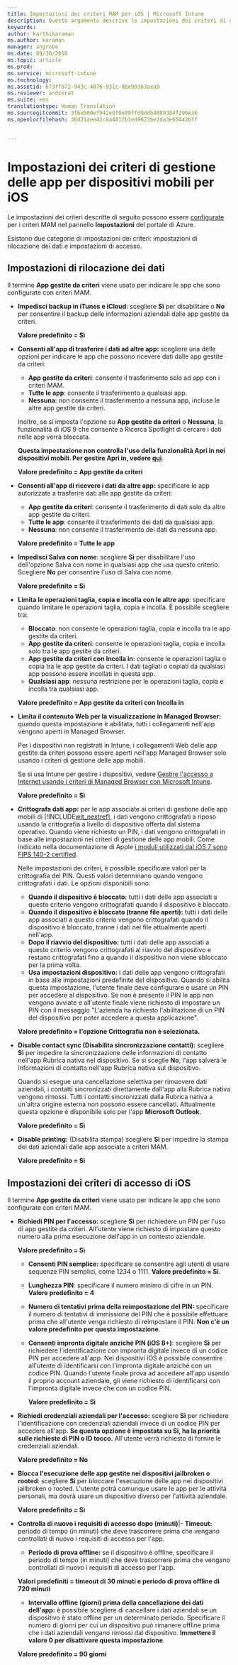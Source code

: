 ```yaml
---
title: Impostazioni dei criteri MAM per iOS | Microsoft Intune
description: Questo argomento descrive le impostazioni dei criteri di gestione delle app mobili per i dispositivi iOS.
keywords: 
author: karthikaraman
ms.author: karaman
manager: angrobe
ms.date: 09/30/2016
ms.topic: article
ms.prod: 
ms.service: microsoft-intune
ms.technology: 
ms.assetid: 673ff872-943c-4076-931c-0be90363aea9
ms.reviewer: andcerat
ms.suite: ems
translationtype: Human Translation
ms.sourcegitcommit: 3f6e500ef942e0f0e89ffd9ddb4889384f296e16
ms.openlocfilehash: 36d21aee42c8a4812b1ed9623be2da3e65442bff


---
```


#  Impostazioni dei criteri di gestione delle app per dispositivi mobili per iOS
Le impostazioni dei criteri descritte di seguito possono essere [configurate](create-and-deploy-mobile-app-management-policies-with-microsoft-intune.md) per i criteri MAM nel pannello **Impostazioni** del portale di Azure.

Esistono due categorie di impostazioni dei criteri: impostazioni di rilocazione dei dati e impostazioni di accesso.

##  Impostazioni di rilocazione dei dati
Il termine **App gestite da criteri** viene usato per indicare le app che sono configurate con criteri MAM.

- **Impedisci backup in iTunes e iCloud**: scegliere **Sì** per disabilitare o **No** per consentire il backup delle informazioni aziendali dalle app gestite da criteri.

  **Valore predefinito = Sì**

- **Consenti all'app di trasferire i dati ad altre app:** scegliere una delle opzioni per indicare le app che possono ricevere dati dalle app gestite da criteri:
  - **App gestite da criteri**: consente il trasferimento solo ad app con i criteri MAM.
  - **Tutte le app**: consente il trasferimento a qualsiasi app.
  - **Nessuna**: non consente il trasferimento a nessuna app, incluse le altre app gestite da criteri.

  Inoltre, se si imposta l'opzione su **App gestite da criteri** o **Nessuna**, la funzionalità di iOS 9 che consente a Ricerca Spotlight di cercare i dati nelle app verrà bloccata.

  **Questa impostazione non controlla l'uso della funzionalità Apri in nei dispositivi mobili. Per gestire Apri in, vedere [qui](manage-data-transfer-between-ios-apps-with-microsoft-intune.md)**.

  **Valore predefinito = App gestite da criteri**

- **Consenti all'app di ricevere i dati da altre app:** specificare le app autorizzate a trasferire dati alle app gestite da criteri:
  -  **App gestite da criteri**: consente il trasferimento di dati solo da altre app gestite da criteri.
  -  **Tutte le app**: consente il trasferimento dei dati da qualsiasi app.
  -  **Nessuna**: non consente il trasferimento dei dati da nessuna app.

  **Valore predefinito = Tutte le app**

- **Impedisci Salva con nome**: scegliere **Sì** per disabilitare l'uso dell'opzione Salva con nome in qualsiasi app che usa questo criterio. Scegliere **No** per consentire l'uso di Salva con nome.

  **Valore predefinito = Sì**

- **Limita le operazioni taglia, copia e incolla con le altre app**: specificare quando limitare le operazioni taglia, copia e incolla. È possibile scegliere tra:
  -   **Bloccato**: non consente le operazioni taglia, copia e incolla tra le app gestite da criteri.
  -   **App gestite da criteri**: consente le operazioni taglia, copia e incolla solo tra le app gestite da criteri.
  -   **App gestite da criteri con Incolla in**: consente le operazioni taglia o copia tra le app gestite da criteri. I dati tagliati o copiati da qualsiasi app possono essere incollati in questa app.
  - **Qualsiasi app**: nessuna restrizione per le operazioni taglia, copia e incolla tra qualsiasi app.

  **Valore predefinito = App gestite da criteri con Incolla in**

- **Limita il contenuto Web per la visualizzazione in Managed Browser:** quando questa impostazione è abilitata, tutti i collegamenti nell'app vengono aperti in Managed Browser.

  Per i dispositivi non registrati in Intune, i collegamenti Web delle app gestite da criteri possono essere aperti nell'app Managed Browser solo usando i criteri di gestione delle app mobili.

  Se si usa Intune per gestire i dispositivi, vedere [Gestire l'accesso a Internet usando i criteri di Managed Browser con Microsoft Intune](manage-internet-access-using-managed-browser-policies.md).

    **Valore predefinito = Sì**

- **Crittografa dati app:** per le app associate ai criteri di gestione delle app mobili di [!INCLUDE[wit_nextref](../includes/wit_nextref_md.md)], i dati vengono crittografati a riposo usando la crittografia a livello di dispositivo offerta dal sistema operativo. Quando viene richiesto un PIN, i dati vengono crittografati in base alle impostazioni nei criteri di gestione delle app mobili. Come indicato nella documentazione di Apple [i moduli utilizzati dal iOS 7 sono FIPS 140-2 certified](http://support.apple.com/en-us/HT202739).

  Nelle impostazioni dei criteri, è possibile specificare valori per la crittografia del PIN.  Questi valori determinano quando vengono crittografati i dati. Le opzioni disponibili sono:
  - **Quando il dispositivo è bloccato:** tutti i dati delle app associati a questo criterio vengono crittografati quando il dispositivo è bloccato.
  -   **Quando il dispositivo è bloccato (tranne file aperti):** tutti i dati delle app associati a questo criterio vengono crittografati quando il dispositivo è bloccato, tranne i dati nei file attualmente aperti nell'app.
  -   **Dopo il riavvio del dispositivo:** tutti i dati delle app associati a questo criterio vengono crittografati al riavvio del dispositivo e restano crittografati fino a quando il dispositivo non viene sbloccato per la prima volta.
  -   **Usa impostazioni dispositivo:** i dati delle app vengono crittografati in base alle impostazioni predefinite del dispositivo.
  Quando si abilita questa impostazione, l'utente finale deve configurare e usare un PIN per accedere al dispositivo.  Se non è presente il PIN le app non vengono avviate e all'utente finale viene richiesto di impostare un PIN con il messaggio "L'azienda ha richiesto l'abilitazione di un PIN del dispositivo per poter accedere a questa applicazione".

  **Valore predefinito = l'opzione Crittografia non è selezionata.**
- **Disable contact sync (Disabilita sincronizzazione contatti):** scegliere **Sì** per impedire la sincronizzazione delle informazioni di contatto nell'app Rubrica nativa nel dispositivo. Se si sceglie **No**, l'app salverà le informazioni di contatto nell'app Rubrica nativa sul dispositivo.

  Quando si esegue una cancellazione selettiva per rimuovere dati aziendali, i contatti sincronizzati direttamente dall'app alla Rubrica nativa vengono rimossi. Tutti i contatti sincronizzati dalla Rubrica nativa a un'altra origine esterna non possono essere cancellati. Attualmente questa opzione è disponibile solo per l'app **Microsoft Outlook**.

  **Valore predefinito = Sì**
  
- **Disable printing:** (Disabilita stampa) scegliere **Sì** per impedire la stampa dei dati aziendali dalle app associate a criteri MAM.

    **Valore predefinito = Sì**

##  Impostazioni dei criteri di accesso di iOS
Il termine **App gestite da criteri** viene usato per indicare le app che sono configurate con criteri MAM.
- **Richiedi PIN per l'accesso:** scegliere **Sì** per richiedere un PIN per l'uso di app gestite da criteri. All'utente viene richiesto di impostare questo numero alla prima esecuzione dell'app in un contesto aziendale.

  **Valore predefinito = Sì**
    -  **Consenti PIN semplice:** specificare se consentire agli utenti di usare sequenze PIN semplici, come 1234 o 1111. **Valore predefinito = Sì**.
    - **Lunghezza PIN**: specificare il numero minimo di cifre in un PIN. **Valore predefinito = 4**
    - **Numero di tentativi prima della reimpostazione del PIN:** specificare il numero di tentativi di immissione del PIN che è possibile effettuare prima che all'utente venga richiesto di reimpostare il PIN.
  **Non c'è un valore predefinito per questa impostazione**.

  - **Consenti impronta digitale anziché PIN (iOS 8+)**: scegliere **Sì** per richiedere l'identificazione con impronta digitale invece di un codice PIN per accedere all'app.
Nei dispositivi iOS è possibile consentire all'utente di identificarsi con l'impronta digitale anziché con un codice PIN. Quando l'utente finale prova ad accedere all'app usando il proprio account aziendale, gli viene richiesto di identificarsi con l'impronta digitale invece che con un codice PIN.

    **Valore predefinito = Sì**
- **Richiedi credenziali aziendali per l'accesso:** scegliere **Sì** per richiedere l'identificazione con credenziali aziendali invece di un codice PIN per accedere all'app. **Se questa opzione è impostata su Sì, ha la priorità sulle richieste di PIN o ID tocco.** All'utente verrà richiesto di fornire le credenziali aziendali.

  **Valore predefinito = No**
- **Blocca l'esecuzione delle app gestite nei dispositivi jailbroken o rooted**: scegliere **Sì** per bloccare l'esecuzione delle app nei dispositivi jailbroken o rooted. L'utente potrà comunque usare le app per le attività personali, ma dovrà usare un dispositivo diverso per l'attività aziendale.

  **Valore predefinito = Sì**
- **Controlla di nuovo i requisiti di accesso dopo (minuti)**|-   **Timeout:** periodo di tempo (in minuti) che deve trascorrere prima che vengano controllati di nuovo i requisiti di accesso per l'app.
  -   **Periodo di prova offline:** se il dispositivo è offline, specificare il periodo di tempo (in minuti) che deve trascorrere prima che vengano controllati di nuovo i requisiti di accesso per l'app.

  **Valori predefiniti = timeout di 30 minuti e periodo di prova offline di 720 minuti**
  - **Intervallo offline (giorni) prima della cancellazione dei dati dell'app:** è possibile scegliere di cancellare i dati aziendali se un dispositivo è stato offline per un determinato periodo.  Specificare il numero di giorni per cui un dispositivo può rimanere offline prima che i dati aziendali vengano rimossi dal dispositivo. **Immettere il valore 0 per disattivare questa impostazione**.

  **Valore predefinito = 90 giorni**



<!--HONumber=Oct16_HO2-->


